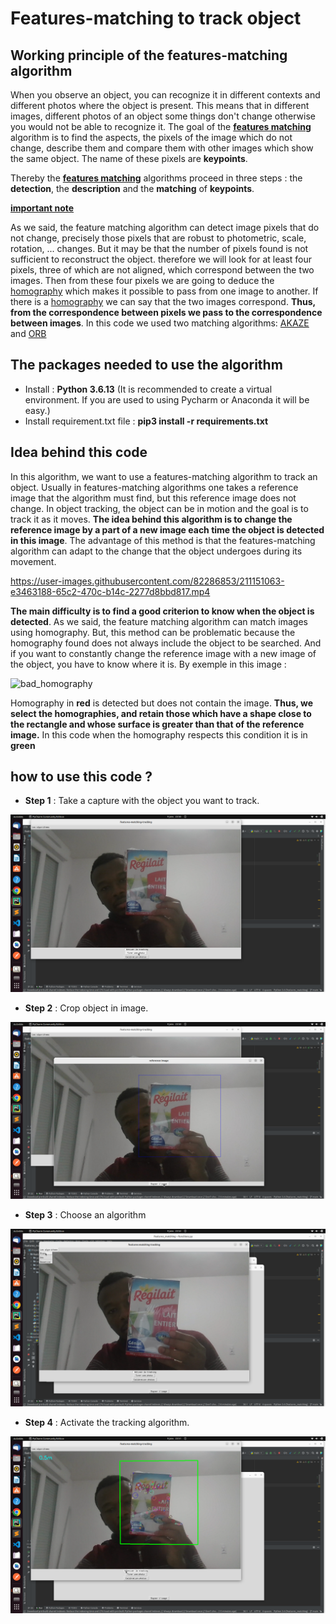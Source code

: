 # Features-matching to track object

## Working principle of the features-matching algorithm

When you observe an object, you can recognize it in different contexts and different photos where the object is present. This means that in different images,
different photos of an object some things don't change otherwise you would not be able to recognize it. The goal of the
**[features matching](https://opencv24-python-tutorials.readthedocs.io/en/latest/py_tutorials/py_feature2d/py_matcher/py_matcher.html)** 
algorithm is to find the aspects, the pixels of the image which do not change, describe them and compare them with other images which show the same object. 
The name of these pixels are **keypoints**.


Thereby the **[features matching](https://opencv24-python-tutorials.readthedocs.io/en/latest/py_tutorials/py_feature2d/py_matcher/py_matcher.html)** 
algorithms proceed in three steps : the **detection**, the **description** and the **matching** of **keypoints**.

<ins>**important note**</ins>

As we said, the feature matching algorithm can detect image pixels that do not change, precisely those pixels that are robust to photometric,
scale, rotation, ... changes. But it may be that the number of pixels found is not sufficient to reconstruct the object. therefore we will look for at 
least four pixels, three of which are not aligned, which correspond between the two images. Then from these four pixels we are going to deduce 
the [homography](https://en.wikipedia.org/wiki/Homography_(computer_vision)) which makes it possible to pass from one image to another. If there is a 
[homography](https://en.wikipedia.org/wiki/Homography_(computer_vision)) we can say that the two images correspond. 
**Thus, from the correspondence between pixels we pass to the correspondence between images**. In this code we used two matching algorithms: 
[AKAZE](http://tulipp.eu/wp-content/uploads/2019/03/2017_TUD_HEART_kalms.pdf) and [ORB](http://www.gwylab.com/download/ORB_2012.pdf)

## The packages needed to use the algorithm

* Install : **Python 3.6.13** (It is recommended to create a virtual environment. If you are used to using Pycharm or Anaconda it will be easy.)
* Install requirement.txt file : **pip3 install -r requirements.txt**

## Idea behind this code







In this algorithm, we want to use a features-matching algorithm to track an object. Usually in features-matching algorithms one takes a reference image
that the algorithm must find, but this reference image does not change. In object tracking, the object can be in motion and the goal is to track it as 
it moves. **The idea behind this algorithm is to change the reference image by a part of a new image each time the object is detected in this image**. 
The advantage of this method is that the features-matching algorithm can adapt to the change that the object undergoes during its movement. 

https://user-images.githubusercontent.com/82286853/211151063-e3463188-65c2-470c-b14c-2277d8bbd817.mp4


**The main difficulty is to find a good criterion to know when the object is detected**. As we said, the feature matching algorithm can match images using homography. 
But, this method can be problematic because the homography found does not always include the object to be searched. And if you want to constantly change the reference 
image with a new image of the object, you have to know where it is. By exemple in this image : 
  


![bad_homography](https://user-images.githubusercontent.com/82286853/211152708-ff011400-e484-4f6c-adbd-b8335c055c62.png)

Homography in **red** is detected but does not contain the image. **Thus, we select the homographies, and retain those which have a shape close to the rectangle and whose surface is greater than that of the reference image.** In this code when the homography respects this condition it is in **green**

## how to use this code ?

* **Step 1** : Take a capture with the object you want to track.

 ![step_1](./images/images_for_presentation/step_1.png)
 
* **Step 2** : Crop object in image.

 ![step_2](./images/images_for_presentation/step_2.png)
 
* **Step 3** : Choose an algorithm

 ![step_3](./images/images_for_presentation/step_3.png)
 
* **Step 4** : Activate the tracking algorithm.

 ![step_4](./images/images_for_presentation/step_4.png)

